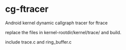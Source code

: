 cg-ftracer
==========

Android kernel dynamic callgraph tracer for ftrace

replace the files in kernel-rootdir/kernel/trace/ and build.

include trace.c and ring_buffer.c
